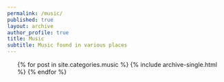 ```yaml
---
permalink: /music/
published: true
layout: archive
author_profile: true
title: Music
subtitle: Music found in various places
---
```



<ul>
{% for post in site.categories.music %}
  {% include archive-single.html %}
{% endfor %}
</ul>
